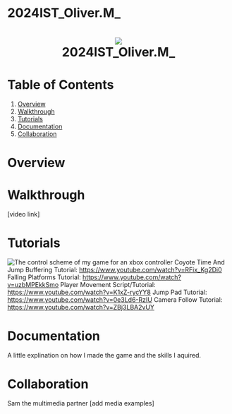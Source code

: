 # 2024IST_Oliver.M_
<h1 align="center">
 <img src="https://user-images.githubusercontent.com/45159366/97361059-45151700-185c-11eb-9d12-dae51c79eb8a.png">
  <br />
 2024IST_Oliver.M_
</h1>

# Table of Contents

1. [Overview](https://github.com/TempeHS/2024IST_Oliver.M_?tab=readme-ov-file#overview)
2. [Walkthrough](https://github.com/TempeHS/2024IST_Oliver.M_?tab=readme-ov-file#walkthrough)
3. [Tutorials](https://github.com/TempeHS/2024IST_Oliver.M_?tab=readme-ov-file#tutorials)
4. [Documentation](https://github.com/TempeHS/2024IST_Oliver.M_?tab=readme-ov-file#documentation)
5. [Collaboration](https://github.com/TempeHS/2024IST_Oliver.M_?tab=readme-ov-file#collaboration)

# Overview



# Walkthrough

[video link]

# Tutorials

![The control scheme of my game for an xbox controller]("https://github.com/Swebwite/My%20project/Assets/Sprites/Control%20Scheme.png")
Coyote Time And Jump Buffering Tutorial: https://www.youtube.com/watch?v=RFix_Kg2Di0 
Falling Platforms Tutorial: https://www.youtube.com/watch?v=uzbMPEkkSmo
Player Movement Script/Tutorial: https://www.youtube.com/watch?v=K1xZ-rycYY8
Jump Pad Tutorial: https://www.youtube.com/watch?v=0e3Ld6-RzIU
Camera Follow Tutorial: https://www.youtube.com/watch?v=ZBj3LBA2vUY
# Documentation

A little explination on how I made the game and the skills I aquired.

# Collaboration

Sam the multimedia partner
[add media examples]

